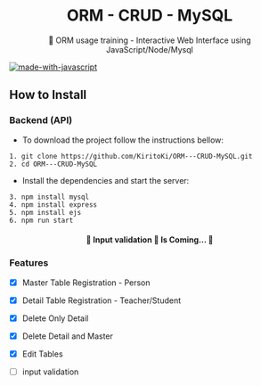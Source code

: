 <h1 align="center">ORM - CRUD - MySQL </h1>

<p align="center">🚀 ORM usage training - Interactive Web Interface using JavaScript/Node/Mysql</p>

[![made-with-javascript](https://img.shields.io/badge/Made%20with-JavaScript-1f425f.svg)](https://www.javascript.com)
 
## How to Install

### Backend (API)

* To download the project follow the instructions bellow:

```
1. git clone https://github.com/KiritoKi/ORM---CRUD-MySQL.git
2. cd ORM---CRUD-MySQL
```

* Install the dependencies and start the server:

```
3. npm install mysql
4. npm install express
5. npm install ejs
6. npm run start
```

<h4 align="center"> 
	🚧  Input validation 🚀 Is Coming...  🚧
</h4>

### Features

- [x] Master Table Registration - Person
- [x] Detail Table Registration - Teacher/Student
- [x] Delete Only Detail
- [x] Delete Detail and Master
- [x] Edit Tables
- [ ] input validation



